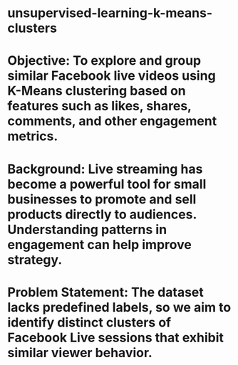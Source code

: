# unsupervised-learning-k-means-clusters


# Objective: To explore and group similar Facebook live videos using K-Means clustering based on features such as likes, shares, comments, and other engagement metrics.

# Background: Live streaming has become a powerful tool for small businesses to promote and sell products directly to audiences. Understanding patterns in engagement can help improve strategy.

# Problem Statement: The dataset lacks predefined labels, so we aim to identify distinct clusters of Facebook Live sessions that exhibit similar viewer behavior.
